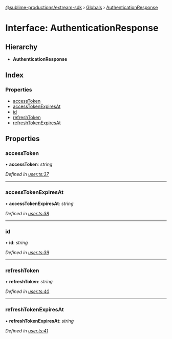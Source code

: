 [@sublime-productions/extream-sdk](../README.md) › [Globals](../globals.md) › [AuthenticationResponse](authenticationresponse.md)

# Interface: AuthenticationResponse

## Hierarchy

* **AuthenticationResponse**

## Index

### Properties

* [accessToken](authenticationresponse.md#accesstoken)
* [accessTokenExpiresAt](authenticationresponse.md#accesstokenexpiresat)
* [id](authenticationresponse.md#id)
* [refreshToken](authenticationresponse.md#refreshtoken)
* [refreshTokenExpiresAt](authenticationresponse.md#refreshtokenexpiresat)

## Properties

###  accessToken

• **accessToken**: *string*

*Defined in [user.ts:37](https://github.com/Extream-SaaS/ex-sdk/blob/194f895/src/user.ts#L37)*

___

###  accessTokenExpiresAt

• **accessTokenExpiresAt**: *string*

*Defined in [user.ts:38](https://github.com/Extream-SaaS/ex-sdk/blob/194f895/src/user.ts#L38)*

___

###  id

• **id**: *string*

*Defined in [user.ts:39](https://github.com/Extream-SaaS/ex-sdk/blob/194f895/src/user.ts#L39)*

___

###  refreshToken

• **refreshToken**: *string*

*Defined in [user.ts:40](https://github.com/Extream-SaaS/ex-sdk/blob/194f895/src/user.ts#L40)*

___

###  refreshTokenExpiresAt

• **refreshTokenExpiresAt**: *string*

*Defined in [user.ts:41](https://github.com/Extream-SaaS/ex-sdk/blob/194f895/src/user.ts#L41)*
